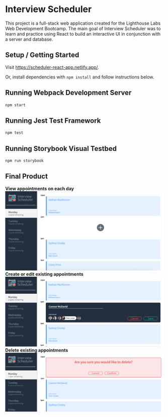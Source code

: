 # Interview Scheduler

This project is a full-stack web application created for the Lighthouse Labs Web Development Bootcamp. The main goal of Interview Scheduler was to learn and practice using React to build an interactive UI in conjunction with a server and database. 

## Setup / Getting Started

Visit https://scheduler-react-app.netlify.app/.

Or, install dependencies with `npm install` and follow instructions below.

## Running Webpack Development Server

```sh
npm start
```

## Running Jest Test Framework

```sh
npm test
```

## Running Storybook Visual Testbed

```sh
npm run storybook
```

## Final Product

**View appointments on each day**
![Screenshot of viewing appointments](https://github.com/mgibby91/scheduler/blob/master/docs/scheduler-view-appointments.png?raw=true)
**Create or edit existing appointments**
![Screenshot of creating or editing appointments](https://github.com/mgibby91/scheduler/blob/master/docs/scheduler-create-edit.png?raw=true)
**Delete existing appointments**
![Screenshot of deleting appointments](https://github.com/mgibby91/scheduler/blob/master/docs/scheduler-delete.png?raw=true)



